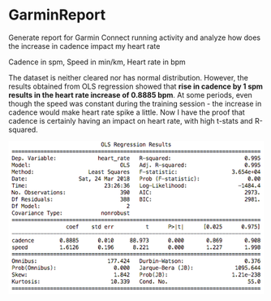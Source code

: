 # GarminReport
Generate report for Garmin Connect running activity and analyze how does the increase in cadence impact my heart rate

Cadence in spm, Speed in min/km, Heart rate in bpm

The dataset is neither cleared nor has normal distribution. However, the results obtained from OLS regression showed that **rise in cadence by 1 spm results in the heart rate increase of 0.8885 bpm**. At some periods, even though the speed was constant during the training session - the increase in cadence would make heart rate spike a little. Now I have the proof that cadence is certainly having an impact on heart rate, with high t-stats and R-squared. 

![alt text](https://github.com/vladmelnyk/GarminReport/blob/master/OLS_result.png)

